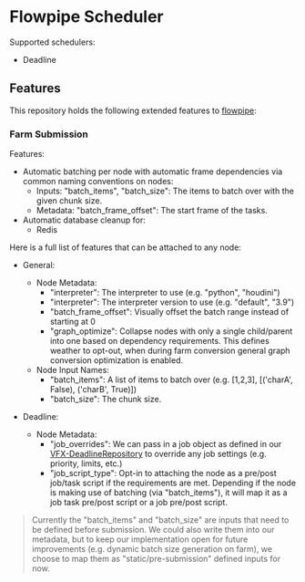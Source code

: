 # Flowpipe Scheduler

Supported schedulers:
- Deadline

## Features
This repository holds the following extended features to [flowpipe](https://github.com/PaulSchweizer/flowpipe):
### Farm Submission
Features:
- Automatic batching per node with automatic frame dependencies via common naming conventions on nodes:
    - Inputs: "batch_items", "batch_size": The items to batch over with the given chunk size.
    - Metadata: "batch_frame_offset": The start frame of the tasks.
- Automatic database cleanup for:
    - Redis

Here is a full list of features that can be attached to any node:

- General:
    - Node Metadata:
        - "interpreter": The interpreter to use (e.g. "python", "houdini")
        - "interpreter": The interpreter version to use (e.g. "default", "3.9")
        - "batch_frame_offset": Visually offset the batch range instead of starting at 0
        - "graph_optimize": Collapse nodes with only a single child/parent into one based on dependency requirements. This defines weather to opt-out, when during farm conversion general graph conversion optimization is enabled.
    - Node Input Names:
        - "batch_items": A list of items to batch over (e.g. [1,2,3], [('charA', False), ('charB', True)])
        - "batch_size": The chunk size.

- Deadline:
    - Node Metadata:
        - "job_overrides": We can pass in a job object as defined in our [VFX-DeadlineRepository](https://github.com/LucaScheller/VFX-DeadlineRepository) to override any job settings (e.g. priority, limits, etc.)
        - "job_script_type": Opt-in to attaching the node as a pre/post job/task script if the requirements are met. Depending if the node is making use of batching (via "batch_items"), it will map it as a job task pre/post script or a job pre/post script.

> Currently the "batch_items" and "batch_size" are inputs that need to be defined before submission. We could also write them into our metadata, but to keep our implementation open for future improvements (e.g. dynamic batch size generation on farm), we choose to map them as "static/pre-submission" defined inputs for now.
 